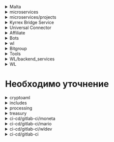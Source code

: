 <details>
<summary>Malta</summary>

| Progects | Services             | CI/CD     | Dockerfile |
| ---------| -----------          |-----------|----------- |
|  Core    | backend              | [malta/core-backend-ci.yml](https://git.wldev.app/gitlabci/ci-cd/-/blob/master/malta/core-backend-ci.yml)  | [ci-cd/malta/dockerfile/backend/Dockerfile](https://git.wldev.app/gitlabci/ci-cd/-/tree/master/malta/dockerfile/backend) |
|Kyrrex Bridge Service| acm       |           |            |
|          |  connector           | [malta/kyrrex-bridge-service-ci.yml](https://git.wldev.app/gitlabci/ci-cd/-/blob/master/malta/kyrrex-bridge-service-ci.yml) | [ci-cd/malta/dockerfile/kyrrex-bridge-service/Dockerfile](https://git.wldev.app/gitlabci/ci-cd/-/tree/master/malta/dockerfile/kyrrex-bridge-service) |
|          |Hybrid Data Controller| [malta/hybrid-data-controller-ci.yml](https://git.wldev.app/gitlabci/ci-cd/-/blob/master/malta/hybrid-data-controller-ci.yml)    | [ci-cd/malta/dockerfile/kyrrex-bridge-service/Dockerfile](https://git.wldev.app/gitlabci/ci-cd/-/tree/master/malta/dockerfile/kyrrex-bridge-service) |
|           | service-data-controller |[malta/kyrrex-bridge-service-ci.yml](https://git.wldev.app/gitlabci/ci-cd/-/blob/master/malta/kyrrex-bridge-service-ci.yml) | [ci-cd/malta/dockerfile/kyrrex-bridge-service/Dockerfile](https://git.wldev.app/gitlabci/ci-cd/-/tree/master/malta/dockerfile/kyrrex-bridge-service) |
|           | service-tickers-volumes | [malta/kyrrex-bridge-service-ci.yml](https://git.wldev.app/gitlabci/ci-cd/-/blob/master/malta/kyrrex-bridge-service-ci.yml) |[ci-cd/malta/dockerfile/kyrrex-bridge-service/Dockerfile](https://git.wldev.app/gitlabci/ci-cd/-/tree/master/malta/dockerfile/kyrrex-bridge-service) |
|           | websocket-server    | [malta/kyrrex-bridge-service-ci.yml](https://git.wldev.app/gitlabci/ci-cd/-/blob/master/malta/kyrrex-bridge-service-ci.yml) |[ci-cd/malta/dockerfile/kyrrex-bridge-service/Dockerfile](https://git.wldev.app/gitlabci/ci-cd/-/tree/master/malta/dockerfile/kyrrex-bridge-service) |
| LAL       | backend  |  [malta/backend-lal-ci.yml](https://git.wldev.app/gitlabci/ci-cd/-/blob/master/malta/backend-lal-ci.yml) | [ci-cd/malta/dockerfile/backend-lal/Dockerfile](https://git.wldev.app/gitlabci/ci-cd/-/tree/master/malta/dockerfile/backend-lal)|
|Universal Connector   | SpiderD  | [malta/spiderd-ci.yml](https://git.wldev.app/gitlabci/ci-cd/-/blob/master/malta/spiderd-ci.yml)| [ci-cd/malta/dockerfile/spiderd/Dockerfile](https://git.wldev.app/gitlabci/ci-cd/-/tree/master/malta/dockerfile/spiderd)|
|           |Spiderd-balancer | [malta/spiderd-balancer-ci.yml](https://git.wldev.app/gitlabci/ci-cd/-/blob/master/malta/spiderd-balancer-ci.yml)| [ci-cd/malta/dockerfile/spiderd/Dockerfile](https://git.wldev.app/gitlabci/ci-cd/-/tree/master/malta/dockerfile/spiderd)|
|           |Spiderd-translator-kyrrex | [malta/spiderd-translator-kyrrex-ci.yml](https://git.wldev.app/gitlabci/ci-cd/-/blob/master/malta/spiderd-translator-kyrrex-ci.yml)|[ci-cd/malta/dockerfile/spiderd/Dockerfile](https://git.wldev.app/gitlabci/ci-cd/-/tree/master/malta/dockerfile/spiderd)|
|WL         | backend            |[malta/backend-ci.yml](https://git.wldev.app/gitlabci/ci-cd/-/blob/master/malta/backend-ci.yml) |[ci-cd/malta/dockerfile/backend/Dockerfile-3.0](https://git.wldev.app/gitlabci/ci-cd/-/blob/master/malta/dockerfile/backend/Dockerfile-3.0)|
|           | client-front       | [malta/front-ci.yml](https://git.wldev.app/gitlabci/ci-cd/-/blob/master/malta/front-ci.yml)|  |
|           | CMS                | [malta/cms-ci.yml]{https://git.wldev.app/gitlabci/ci-cd/-/blob/master/malta/cms-ci.yml}    |  | 
|           | landing            | [malta/landing-ci.yml]{https://git.wldev.app/gitlabci/ci-cd/-/blob/master/malta/landing-ci.yml}| |
|           | Site Files         | [malta/files-ci.yml](https://git.wldev.app/gitlabci/ci-cd/-/blob/master/malta/files-ci.yml)|   |
|           | tradingview        | [malta/tradingview-ci.yml](https://git.wldev.app/gitlabci/ci-cd/-/blob/master/malta/tradingview-ci.yml)| |
</details>
<details>
<summary>microservices</summary>

| Progects   | Services                | CI/CD     | Dockerfile     |
| ---------  | -----------             |-----------|-----------     |
| services   | auth                    |[gitlab-ci/microservices/auth-ci.yml](https://git.wldev.app/gitlabci/ci-cd/-/blob/master/gitlab-ci/microservices/auth-ci.yml)                                       |[]()            |
|            | auth-back-office        |[]()       |[]()            |
|            | baf                     |[gitlab-ci/microservices/baf-ci.yml](https://git.wldev.app/gitlabci/ci-cd/-/blob/master/gitlab-ci/microservices/baf-ci.yml)                                        |[]()            |
|            | brocker                 |[]()       |[]()            |
|            | chaincore               |[gitlab-ci/microservices/chaincore-ci.yml](https://git.wldev.app/gitlabci/ci-cd/-/blob/master/gitlab-ci/microservices/chaincore-ci.yml)                    |[]()            |
|            | launchpad               |[gitlab-ci/microservices/launchpad-ci.yml](https://git.wldev.app/gitlabci/ci-cd/-/blob/master/gitlab-ci/microservices/launchpad-ci.yml)                    |[]()            |
|            | lot                     |[gitlab-ci/microservices/lot-ci.yml](https://git.wldev.app/gitlabci/ci-cd/-/blob/master/gitlab-ci/microservices/lot-ci.yml)                                        |[]()            |
|            | mailer                  |[gitlab-ci/microservices/mailer-ci.yml](https://git.wldev.app/gitlabci/ci-cd/-/blob/master/gitlab-ci/microservices/mailer-ci.yml)                       |[]()            |
|            | mediator                |[gitlab-ci/microservices/mediator-ci.yml](https://git.wldev.app/gitlabci/ci-cd/-/blob/master/gitlab-ci/microservices/mediator-ci.yml)                     |[]()            |
|            | Payments                |[gitlab-ci/microservices/payments-ci.yml](https://git.wldev.app/gitlabci/ci-cd/-/blob/master/gitlab-ci/microservices/payments-ci.yml)                     |[]()            |
|            | rates                   |[gitlab-ci/microservices/rates-ci.yml](https://git.wldev.app/gitlabci/ci-cd/-/blob/master/gitlab-ci/microservices/rates-ci.yml)                                      |[]()            |
|            | recaptcha               |[gitlab-ci/microservices/recaptcha-ci.yml](https://git.wldev.app/gitlabci/ci-cd/-/blob/master/gitlab-ci/microservices/recaptcha-ci.yml)                    |[]()            |
|            | refreshes               |[gitlab-ci/microservices/refreshes-ci.yml](https://git.wldev.app/gitlabci/ci-cd/-/blob/master/gitlab-ci/microservices/refreshes-ci.yml)                    |[]()            |
|            | static                  |[gitlab-ci/microservices/static-ci.yml](https://git.wldev.app/gitlabci/ci-cd/-/blob/master/gitlab-ci/microservices/static-ci.yml)                       |[]()            |
|            | transactions-monitoring |[gitlab-ci/microservices/transactions-monitoring-ci.yml](https://git.wldev.app/gitlabci/ci-cd/-/blob/master/gitlab-ci/microservices/transactions-monitoring-ci.yml)|[]()        |
|            | translates              |[gitlab-ci/microservices/translates-ci.yml](https://git.wldev.app/gitlabci/ci-cd/-/blob/master/gitlab-ci/microservices/translates-ci.yml)                   |[]()            |
|            | users-actions-logger    |[gitlab-ci/microservices/users-actions-logger-ci.yml](https://git.wldev.app/gitlabci/ci-cd/-/blob/master/gitlab-ci/microservices/users-actions-logger-ci.yml)|[]()           |
|            | wl                      |[gitlab-ci/microservices/wl-ci.yml](https://git.wldev.app/gitlabci/ci-cd/-/blob/master/gitlab-ci/microservices/wl-ci.yml)                                         |[]()            |
| starter    | starter-ms              |[]()       |[]()            |
| chaincore  |                         |[]()       |[]()            |
| manifest   |                         |[]()       |[]()            |
</details>
<details>
<summary>microservices/projects</summary>

| Progects   | Services                | CI/CD                                                                                       | Dockerfile |
| ---------  | -----------             |-----------                                                                                  |----------- |
| Backoffice | backend                 |[backoffice/backend-ci.yml](https://git.wldev.app/gitlabci/ci-cd/-/blob/master/backoffice/backend-ci.yml)||
|            | Crypto AML Front        |[cryptoaml/front-ci.yml](https://git.wldev.app/gitlabci/ci-cd/-/blob/master/cryptoaml/front-ci.yml)      ||
|            | Crypto Processing Front |[backoffice/processing-front-ci.yml](https://git.wldev.app/gitlabci/ci-cd/-/blob/master/backoffice/processing-front-ci.yml)                                                                                                                         ||
|            | front                   |[backoffice/front-ci.yml](https://git.wldev.app/gitlabci/ci-cd/-/blob/master/backoffice/front-ci.yml)    ||
| collector  | backoffice-front        |[]()                                                                                                     ||
|            | backoffice-gateway      |[gitlab-ci/microservices/gateway-ci.yml](https://git.wldev.app/gitlabci/ci-cd/-/blob/master/gitlab-ci/microservices/gateway-ci.yml)                                                                                                                    ||
|            | bo                      |[]()                                                                                                     ||
|            | gateway                 |[gitlab-ci/microservices/gateway-ci.yml](https://git.wldev.app/gitlabci/ci-cd/-/blob/master/gitlab-ci/microservices/gateway-ci.yml)                                                                                                                    || 
|            | members                 |[gitlab-ci/microservices/members-ci.yml](https://git.wldev.app/gitlabci/ci-cd/-/blob/master/gitlab-ci/microservices/members-ci.yml)                                                                                                                    ||
</details>
<details>
<summary>Kyrrex Bridge Service</summary>

| Progects              | Services               | CI/CD                                    | Dockerfile     |
| ---------             | -----------            |-----------                               |-----------     |
| Kyrrex Bridge Service | acm                    |[]()                                      |[]()            |
|                       | connector              |[gitlab-ci/kyrrex-bridge-service-ci.yml](https://git.wldev.app/gitlabci/ci-cd/-/blob/master/gitlab-ci/kyrrex-bridge-service-ci.yml)                    |[ci-cd/dockerfile/kyrrex-bridge-service/Dockerfile](https://git.wldev.app/gitlabci/ci-cd/-/tree/master/malta/dockerfile/kyrrex-bridge-service)                                                     |
|                       | Hybrid Data Controller |[gitlab-ci/hybrid-data-controller-ci.yml](https://git.wldev.app/gitlabci/ci-cd/-/blob/master/gitlab-ci/hybrid-data-controller-ci.yml)                   |[ci-cd/dockerfile/kyrrex-bridge-service/Dockerfile](https://git.wldev.app/gitlabci/ci-cd/-/tree/master/malta/dockerfile/kyrrex-bridge-service)                                                     |
|                       | service-data-controller|[gitlab-ci/kyrrex-bridge-service-ci.yml]()|[ci-cd/dockerfile/kyrrex-bridge-service/Dockerfile](https://git.wldev.app/gitlabci/ci-cd/-/tree/master/malta/dockerfile/kyrrex-bridge-service)          |
|                       | service-tickers-volumes|[gitlab-ci/kyrrex-bridge-service-ci.yml]()|[ci-cd/dockerfile/kyrrex-bridge-service/Dockerfile](https://git.wldev.app/gitlabci/ci-cd/-/tree/master/malta/dockerfile/kyrrex-bridge-service)          |
|                       | websocket-server       |[gitlab-ci/websocket-server-ci.yml]()     |[ci-cd/dockerfile/kyrrex-bridge-service/Dockerfile](https://git.wldev.app/gitlabci/ci-cd/-/tree/master/malta/dockerfile/kyrrex-bridge-service)          |
</details>
<details>			
<summary>Universal Connector</summary>

| Progects            | Services                  | CI/CD     | Dockerfile                                                                           |
| ---------           | -----------               |-----------|-----------                                                                           |
| Universal Connector | SpiderD                   |[gitlab-ci/spiderd-ci.yml](https://git.wldev.app/gitlabci/ci-cd/-/blob/master/gitlab-ci/spiderd-ci.yml)                  |[ci-cd/dockerfile/spiderd/Dockerfile](https://git.wldev.app/gitlabci/ci-cd/-/tree/master/malta/dockerfile/spiderd)            |
|                     | Spiderd-balancer          |[malta/spiderd-ci.yml]()       |[]()                                                                                  |
|                     | Spiderd-translator-kyrrex |[gitlab-ci/spiderd-ci.yml](https://git.wldev.app/gitlabci/ci-cd/-/blob/master/gitlab-ci/spiderd-ci.yml)                  |[ci-cd/dockerfile/spiderd/Dockerfile](https://git.wldev.app/gitlabci/ci-cd/-/tree/master/malta/dockerfile/spiderd)            |
</details>
<details>			
<summary>Affiliate</summary>

| Progects | Services           | CI/CD          | Dockerfile                                                                           |
| ---------| -----------        |-----------     |-----------                                                                           |
| packages | starter-rmq-service|                |                                                                                      |
| services | gateway            |[gitlab-ci/affiliate-microservices-ci.yml](https://git.wldev.app/gitlabci/ci-cd/-/blob/master/gitlab-ci/affiliate-microservices-ci.yml) |[]()                                                                                                   |   
|          | locations          |[gitlab-ci/affiliate-microservices-ci.yml](https://git.wldev.app/gitlabci/ci-cd/-/blob/master/gitlab-ci/affiliate-microservices-ci.yml) |[]()                                                                                                   |
|          | mailer             |[gitlab-ci/affiliate-microservices-ci.yml](https://git.wldev.app/gitlabci/ci-cd/-/blob/master/gitlab-ci/affiliate-microservices-ci.yml)                  |[]()                                                                                  |
|          | translates         |                |[]()                                                                                  |
|          | users              |[gitlab-ci/affiliate-microservices-ci.yml ](https://git.wldev.app/gitlabci/ci-cd/-/blob/master/gitlab-ci/affiliate-microservices-ci.yml)                  |[]()                                                                                  |
| Backend  |                    |[gitlab-ci/affiliate-server-ci.yml](https://git.wldev.app/gitlabci/ci-cd/-/blob/master/gitlab-ci/affiliate-server-ci.yml)                                             |[]()                                                                                  |
| db       |                    |[]()            |[]()                                                                                  |
| docker   |                    |[]()            |[]()                                                                                  |
| front    |                    |[gitlab-ci/affiliate-front-ci.yml](https://git.wldev.app/gitlabci/ci-cd/-/blob/master/gitlab-ci/affiliate-front-ci.yml)                                             |[]()                                                                                  |
</details>
<details>
<summary>Bots</summary>

| Progects | Services           | CI/CD          | Dockerfile                                                                           |
| ---------| -----------        |-----------     |-----------                                                                           |
| Bots     | wl-telebots        | [gitlab-ci/bots-wl-ci.yml](https://git.wldev.app/gitlabci/ci-cd/-/blob/master/gitlab-ci/bots-wl-ci.yml)| [ci-cd/dockerfile/bots/Dockerfile](https://git.wldev.app/gitlabci/ci-cd/-/tree/master/dockerfile/bots)                                         |			
</details>			
<details>
<summary>wl</summary>

| Progects         | Services      | CI/CD                                                                              |Dockerfile      |
| ---------        | -----------   |-----------                                                                         |-----------     |
| backend_services | baf           |[wl/baf-ci.yml](https://git.wldev.app/gitlabci/ci-cd/-/blob/master/wl/baf-ci.yml)                    |[ci-cd/dockerfile/backend/Dockerfile.kyrrex-svg.services](https://git.wldev.app/gitlabci/ci-cd/-/blob/master/dockerfile/backend/Dockerfile.kyrrex-svg.services)                                                                                                                                |
|                  | job scheduler |[wl/job-scheduler-ci.yml](https://git.wldev.app/gitlabci/ci-cd/-/blob/master/wl/job-scheduler-ci.yml)|[ci-cd/dockerfile/backend/Dockerfile.kyrrex-svg.services](https://git.wldev.app/gitlabci/ci-cd/-/blob/master/dockerfile/backend/Dockerfile.kyrrex-svg.services)                                                                                                                                |
|                  | lot           |[]()       |[]()            |
| backend          |               |[wl/backend-ci.yml](https://git.wldev.app/gitlabci/ci-cd/-/blob/master/wl/backend-ci.yml)            |[ci-cd/dockerfile/wl/Dockerfile.backend](https://git.wldev.app/gitlabci/ci-cd/-/tree/master/dockerfile/wl)                                      |

</details>
<details>
<summary>Bitgroup</summary>

| Progects   | Services                | CI/CD     | Dockerfile     |
| ---------  | -----------             |-----------|-----------     |
| Bitgroup   | backend                 |[bitgroup/backend-ci.yml](https://git.wldev.app/gitlabci/ci-cd/-/blob/master/bitgroup/backend-ci.yml)       |[ci-cd/dockerfile/backend/Dockerfile.leenet](https://git.wldev.app/gitlabci/ci-cd/-/blob/master/dockerfile/backend/Dockerfile.leenet)               |

</details>

<details>
<summary>Tools</summary>

| Progects   | Services    | CI/CD      | Dockerfile     |
| ---------  | ----------- |----------- |-----------     |
| Tools      |mr-notifier  |[tools/mr-notifier-ci.yml](https://git.wldev.app/gitlabci/ci-cd/-/blob/master/tools/mr-notifier-ci.yml)                                    |[ci-cd/dockerfile/tools/Dockerfile.mr-notifier](https://git.wldev.app/gitlabci/ci-cd/-/tree/master/dockerfile/tools)                                                   |

</details>

<details>
<summary>WL/backend_services</summary>

| Progects         | Services    | CI/CD                                                                           | Dockerfile     |
| ---------        | ----------- |-----------                                                                      |-----------     |
| backend_services |baf          |[wl/baf-ci.yml](https://git.wldev.app/gitlabci/ci-cd/-/blob/master/wl/baf-ci.yml)| [ci-cd/dockerfile/backend/Dockerfile.kyrrex-svg.services](https://git.wldev.app/gitlabci/ci-cd/-/blob/master/dockerfile/backend/Dockerfile.kyrrex-svg.services)          |
|                  |job scheduler|[wl/job-scheduler-ci.yml](https://git.wldev.app/gitlabci/ci-cd/-/blob/master/wl/job-scheduler-ci.yml)|[ci-cd/dockerfile/backend/Dockerfile.kyrrex-svg.services](https://git.wldev.app/gitlabci/ci-cd/-/blob/master/dockerfile/backend/Dockerfile.kyrrex-svg.services)|
|                  |lot          |[wl/lot-ci.yml](https://git.wldev.app/gitlabci/ci-cd/-/blob/master/wl/lot-ci.yml)|[ci-cd/dockerfile/backend/Dockerfile.kyrrex-svg.services](https://git.wldev.app/gitlabci/ci-cd/-/blob/master/dockerfile/backend/Dockerfile.kyrrex-svg.services)          |

</details>

<details>
<summary>WL</summary>

| Progects   | Services    | CI/CD                                                                                   | Dockerfile     |
| ---------  | ----------- |-----------                                                                              |-----------     |
| backend    |             |[wl/backend-ci.yml](https://git.wldev.app/gitlabci/ci-cd/-/blob/master/wl/backend-ci.yml)|[ci-cd/dockerfile/wl/Dockerfile.backend](https://git.wldev.app/gitlabci/ci-cd/-/tree/master/dockerfile/wl)                                                            |

</details>

<h1>Необходимо уточнение</h1>
<details>
<summary>cryptoaml</summary>

| Progects   | Services    | CI/CD                                                                                           | Dockerfile     |
| ---------  | ----------- |-----------                                                                                      |-----------     |
| cryptoaml  |             |[ci-cd/cryptoaml/cryptoaml-ci.yml](https://git.wldev.app/gitlabci/ci-cd/-/blob/master/cryptoaml/cryptoaml-ci.yml)|[ci-cd/dockerfile/cryptoaml/$DOCKER_FILE](https://git.wldev.app/gitlabci/ci-cd/-/tree/master/dockerfile/cryptoaml)                                                                                                                                    |
|            |             |[ci-cd/cryptoaml/front-ci.yml]()                                                                  |[]()           |

</details>

<details>
<summary>includes</summary>

| Progects   | Services    | CI/CD                                                                                           | Dockerfile     |
| ---------  | ----------- |-----------                                                                                      |-----------     |
| includes   |             |[ci-cd/includes/deploy-treasury-parse-staging-ci.yml](https://git.wldev.app/gitlabci/ci-cd/-/blob/master/includes/deploy-treasury-parse-staging-ci.yml)                                                                                        |[]()            |

</details>

<details>
<summary>processing</summary>

| Progects   | Services    | CI/CD           | Dockerfile     |
| ---------  | ----------- |-----------      |-----------     |
| processing |             |[ci-cd/processing/crypto-processing-psim-ci.yml](https://git.wldev.app/gitlabci/ci-cd/-/blob/master/processing/crypto-processing-psim-ci.yml)               |[ci-cd/dockerfile/crypto-processing/Dockerfile](https://git.wldev.app/gitlabci/ci-cd/-/tree/master/dockerfile/crypto-processing)                                 |
|            |             |[ci-cd/processing/deposit-processing-blockbook.yml](https://git.wldev.app/gitlabci/ci-cd/-/blob/master/processing/deposit-processing-blockbook.yml)            |[ci-cd/dockerfile/deposit-processing/Dockerfile](https://git.wldev.app/gitlabci/ci-cd/-/tree/master/dockerfile/deposit-processing)                                 |
|            |             |[ci-cd/processing/deposit-processing-router.yml](https://git.wldev.app/gitlabci/ci-cd/-/blob/master/processing/deposit-processing-router.yml)               |[ci-cd/dockerfile/deposit-processing/Dockerfile](https://git.wldev.app/gitlabci/ci-cd/-/tree/master/dockerfile/crypto-processing)                                  |
|            |             |[ci-cd/processing/fiat-core-ci.yml](https://git.wldev.app/gitlabci/ci-cd/-/blob/master/processing/fiat-core-ci.yml) 
                                             |[]()             |
|            |             |[ci-cd/processing/fiat-gateway-ci.yml](https://git.wldev.app/gitlabci/ci-cd/-/blob/master/processing/fiat-gateway-ci.yml)                                         |[]()             |

</details>

<details>
<summary>treasury</summary>

| Progects   | Services    | CI/CD                                                                                                     | Dockerfile |
| ---------  | ----------- |-----------                                                                                                |----------- |
| treasury   |             |[ci-cd/treasury/backend-ci.yml](https://git.wldev.app/gitlabci/ci-cd/-/blob/master/treasury/backend-ci.yml)|[]()        |

</details>

<details>
<summary>ci-cd/gitlab-ci/moneta</summary>

| Progects   | Services    | CI/CD                                                                                                     | Dockerfile |
| ---------  | ----------- |-----------                                                                                                |----------- |
| moneta     |             |[ci-cd/gitlab-ci/moneta/backend-ci.yml](https://git.wldev.app/gitlabci/ci-cd/-/blob/master/gitlab-ci/moneta/backend-ci.yml)|[devops-gitlabci/dockerfile/backend/Dockerfile]()                                                                                                   |
|            |             |[ci-cd/gitlab-ci/moneta/front-ci.yml](https://git.wldev.app/gitlabci/ci-cd/-/blob/master/gitlab-ci/moneta/front-ci.yml)|[devops-gitlabci/dockerfile/front/Dockerfile]()                                                                                                     |
|            |             |[ci-cd/gitlab-ci/moneta/landing-ci.yml](https://git.wldev.app/gitlabci/ci-cd/-/blob/master/gitlab-ci/moneta/landing-ci.yml)|[devops-gitlabci/dockerfile/front/Dockerfile]()                                                                                                     |

</details>

<details>
<summary>ci-cd/gitlab-ci/mario</summary>

| Progects   | Services    | CI/CD                                                                                                     | Dockerfile   |
| ---------  | ----------- |-----------                                                                                                |-----------   |
| mario      |             |[ci-cd/gitlab-ci/mario/backend-ci.yml](https://git.wldev.app/gitlabci/ci-cd/-/blob/master/gitlab-ci/mario/backend-ci.yml)|[devops-gitlabci/dockerfile/mario/backend/Dockerfile]()                                                                                               |
|            |             |[ci-cd/gitlab-ci/mario/bots-ci.yml](https://git.wldev.app/gitlabci/ci-cd/-/blob/master/gitlab-ci/mario/bots-ci.yml)|[devops-gitlabci/dockerfile/mario/bots/Dockerfile]()                                                                                                  |
|            |             |[ci-cd/gitlab-ci/mario/files-ci.yml](https://git.wldev.app/gitlabci/ci-cd/-/blob/master/gitlab-ci/mario/files-ci.yml)|[]()|
|            |             |[ci-cd/gitlab-ci/mario/front-ci.yml](https://git.wldev.app/gitlabci/ci-cd/-/blob/master/gitlab-ci/mario/front-ci.yml)|[devops-gitlabci/dockerfile/mario/front/Dockerfile]()                                                                                                 |
|            |             |[ci-cd/gitlab-ci/mario/landing-ci.yml](https://git.wldev.app/gitlabci/ci-cd/-/blob/master/gitlab-ci/mario/landing-ci.yml)|[devops-gitlabci/dockerfile/mario/front/Dockerfile]()                                                                                                 |

</details>

<details>
<summary>ci-cd/gitlab-ci/wldev</summary>

| Progects   | Services    | CI/CD                                                                                                     | Dockerfile   |
| ---------  | ----------- |-----------                                                                                                |-----------   |
| wldev      |             |[ci-cd/gitlab-ci/wldev/backend-ci.yml](https://git.wldev.app/gitlabci/ci-cd/-/blob/master/gitlab-ci/wldev/backend-ci.yml)|[devops-gitlabci/dockerfile/wldev/backend/Dockerfile ]()                                                                                               |
|            |             |[ci-cd/gitlab-ci/wldev/bots-ci.yml](https://git.wldev.app/gitlabci/ci-cd/-/blob/master/gitlab-ci/wldev/bots-ci.yml)|[devops-gitlabci/dockerfile/wldev/bots/Dockerfile]()                                                                                                  |
|            |             |[ci-cd/gitlab-ci/wldev/files-ci.yml](https://git.wldev.app/gitlabci/ci-cd/-/blob/master/gitlab-ci/wldev/files-ci.yml)|[]()|
|            |             |[ci-cd/gitlab-ci/wldev/front-ci.yml](https://git.wldev.app/gitlabci/ci-cd/-/blob/master/gitlab-ci/wldev/front-ci.yml)|[devops-gitlabci/dockerfile/wldev/front/Dockerfile]()                                                                                                 |
|            |             |[ci-cd/gitlab-ci/wldev/landing-ci.yml](https://git.wldev.app/gitlabci/ci-cd/-/blob/master/gitlab-ci/wldev/landing-ci.yml)|[devops-gitlabci/dockerfile/wldev/front/Dockerfile]()                                                                                                 |

</details>

<details>
<summary>ci-cd/gitlab-ci</summary>

| Progects   | Services    | CI/CD                                                                                                     | Dockerfile   |
| ---------  | ----------- |-----------                                                                                                |-----------   |
|            |             |[ci-cd/gitlab-ci/affiliate-front-ci.yml](https://git.wldev.app/gitlabci/ci-cd/-/blob/master/gitlab-ci/affiliate-front-ci.yml)|[ci-cd/dockerfile/affiliate-front/Dockerfile](https://git.wldev.app/gitlabci/ci-cd/-/tree/master/dockerfile/affiliate-front)                          |
|            |             |[ci-cd/gitlab-ci/affiliate-microservices-ci.yml](https://git.wldev.app/gitlabci/ci-cd/-/blob/master/gitlab-ci/affiliate-microservices-ci.yml)|[]()                                                                                                                  |
|            |             |[ci-cd/gitlab-ci/affiliate-server-ci.yml](https://git.wldev.app/gitlabci/ci-cd/-/blob/master/gitlab-ci/affiliate-server-ci.yml)|[ci-cd/dockerfile/affiliate/Dockerfile](https://git.wldev.app/gitlabci/ci-cd/-/tree/master/dockerfile/affiliate)|
|            |             |[ci-cd/gitlab-ci/backend-ci.yml](https://git.wldev.app/gitlabci/ci-cd/-/blob/master/gitlab-ci/backend-ci.yml)|[ci-cd/dockerfile/backend/Dockerfile](https://git.wldev.app/gitlabci/ci-cd/-/blob/master/dockerfile/backend/Dockerfile)                                       |
|            |             |[ci-cd/gitlab-ci/backend-demo-ci.yml](https://git.wldev.app/gitlabci/ci-cd/-/blob/master/gitlab-ci/backend-demo-ci.yml)|[ci-cd/dockerfile/backend/Dockerfile.demo](https://git.wldev.app/gitlabci/ci-cd/-/blob/master/dockerfile/backend/Dockerfile.demo)                      |
|            |             |[ci-cd/gitlab-ci/backend-kyrrex-svg-baf-ci.yml](https://git.wldev.app/gitlabci/ci-cd/-/blob/master/gitlab-ci/backend-kyrrex-svg-baf-ci.yml)|[ci-cd/dockerfile/backend/Dockerfile.kyrrex-svg.services](https://git.wldev.app/gitlabci/ci-cd/-/blob/master/dockerfile/backend/Dockerfile.kyrrex-svg.services)                                                                                                                | 
|            |             |[ci-cd/gitlab-ci/backend-kyrrex-svg-ci.yml](https://git.wldev.app/gitlabci/ci-cd/-/blob/master/gitlab-ci/backend-kyrrex-svg-ci.yml) |[ci-cd/dockerfile/backend/Dockerfile.kyrrex-svg](https://git.wldev.app/gitlabci/ci-cd/-/blob/master/dockerfile/backend/Dockerfile.kyrrex-svg)                                                                                                                                 | 
|            |             |[ci-cd/gitlab-ci/backend-kyrrex-svg-job-scheduler-ci.yml](https://git.wldev.app/gitlabci/ci-cd/-/blob/master/gitlab-ci/backend-kyrrex-svg-job-scheduler-ci.yml)|[ci-cd/dockerfile/backend/Dockerfile.kyrrex-svg.services](https://git.wldev.app/gitlabci/ci-cd/-/blob/master/dockerfile/backend/Dockerfile.kyrrex-svg.services)                                                                                                     | 
|            |             |[ci-cd/gitlab-ci/backend-kyrrex-svg-lot-ci.yml](https://git.wldev.app/gitlabci/ci-cd/-/blob/master/gitlab-ci/backend-kyrrex-svg-lot-ci.yml)|[ci-cd/dockerfile/backend/Dockerfile.kyrrex-svg.services](https://git.wldev.app/gitlabci/ci-cd/-/blob/master/dockerfile/backend/Dockerfile.kyrrex-svg.services)                                                                                                                | 
|            |             |[ci-cd/gitlab-ci/backend-leenet-ci.yml](https://git.wldev.app/gitlabci/ci-cd/-/blob/master/gitlab-ci/backend-leenet-ci.yml)|[ci-cd/dockerfile/backend/Dockerfile.leenet](https://git.wldev.app/gitlabci/ci-cd/-/blob/master/dockerfile/backend/Dockerfile.leenet)                  | 
|            |             |[ci-cd/gitlab-ci/backend-moneta-ci.yml](https://git.wldev.app/gitlabci/ci-cd/-/blob/master/gitlab-ci/backend-moneta-ci.yml)       |[ci-cd/dockerfile/backend/Dockerfile.moneta](https://git.wldev.app/gitlabci/ci-cd/-/blob/master/dockerfile/backend/Dockerfile.moneta)      | 
|            |             |[ci-cd/gitlab-ci/backend-otc-ci.yml](https://git.wldev.app/gitlabci/ci-cd/-/blob/master/gitlab-ci/backend-otc-ci.yml)      |[ci-cd/dockerfile/backend/Dockerfile.otc](https://git.wldev.app/gitlabci/ci-cd/-/blob/master/dockerfile/backend/Dockerfile.otc)                        | 
|            |             |[ci-cd/gitlab-ci/backend-otc-kyrrex-svg-ci.yml](https://git.wldev.app/gitlabci/ci-cd/-/blob/master/gitlab-ci/backend-otc-kyrrex-svg-ci.yml)|[ci-cd/dockerfile/backend/Dockerfile.otc-kyrrex-svg](https://git.wldev.app/gitlabci/ci-cd/-/blob/master/dockerfile/backend/Dockerfile.otc-kyrrex-svg)                                                                                                                             | 
|            |             |[ci-cd/gitlab-ci/backend-wldev-baf-ci.yml](https://git.wldev.app/gitlabci/ci-cd/-/blob/master/gitlab-ci/backend-wldev-baf-ci.yml)|[ci-cd/dockerfile/backend/Dockerfile.wldev.services](https://git.wldev.app/gitlabci/ci-cd/-/blob/master/dockerfile/backend/Dockerfile.wldev.services)                                                                                                                                              | 
|            |             |[ci-cd/gitlab-ci/backend-wldev-ci.yml](https://git.wldev.app/gitlabci/ci-cd/-/blob/master/gitlab-ci/backend-wldev-ci.yml)       |[ci-cd/dockerfile/backend/Dockerfile.wldev](https://git.wldev.app/gitlabci/ci-cd/-/blob/master/dockerfile/backend/Dockerfile.wldev)        | 
|            |             |[ci-cd/gitlab-ci/backend-wldev-job-scheduler-ci.yml](https://git.wldev.app/gitlabci/ci-cd/-/blob/master/gitlab-ci/backend-wldev-job-scheduler-ci.yml)|[ci-cd/dockerfile/backend/Dockerfile.wldev.services](https://git.wldev.app/gitlabci/ci-cd/-/blob/master/dockerfile/backend/Dockerfile.wldev.services)                                                                                                                     | 
|            |             |[ci-cd/gitlab-ci/backend-wldev-lot-ci.yml](https://git.wldev.app/gitlabci/ci-cd/-/blob/master/gitlab-ci/backend-wldev-lot-ci.yml)         |[ci-cd/dockerfile/backend/Dockerfile.wldev.services](https://git.wldev.app/gitlabci/ci-cd/-/blob/master/dockerfile/backend/Dockerfile.wldev.services)                                                                                                                                              | 
|            |             |[ci-cd/gitlab-ci/bots-ci.yml](https://git.wldev.app/gitlabci/ci-cd/-/blob/master/gitlab-ci/bots-ci.yml)|[devops-gitlabci/dockerfile/bots/Dockerfile]()                                                                                                                          | 
|            |             |[ci-cd/gitlab-ci/bots-leenet-ci.yml](https://git.wldev.app/gitlabci/ci-cd/-/blob/master/gitlab-ci/bots-leenet-ci.yml)      |[devops-gitlabci/dockerfile/bots/Dockerfile]()                                                                                             | 
|            |             |[ci-cd/gitlab-ci/backend-moneta-ci.yml](https://git.wldev.app/gitlabci/ci-cd/-/blob/master/gitlab-ci/backend-moneta-ci.yml)|[ci-cd/dockerfile/backend/Dockerfile.moneta](https://git.wldev.app/gitlabci/ci-cd/-/blob/master/dockerfile/backend/Dockerfile.moneta)                  | 
|            |             |[ci-cd/gitlab-ci/backend-otc-ci.yml](https://git.wldev.app/gitlabci/ci-cd/-/blob/master/gitlab-ci/backend-otc-ci.yml)      |[ci-cd/dockerfile/backend/Dockerfile.otc](https://git.wldev.app/gitlabci/ci-cd/-/blob/master/dockerfile/backend/Dockerfile.otc)                        | 
|            |             |[ci-cd/gitlab-ci/backend-otc-kyrrex-svg-ci.yml](https://git.wldev.app/gitlabci/ci-cd/-/blob/master/gitlab-ci/backend-otc-kyrrex-svg-ci.yml)|[ci-cd/dockerfile/backend/Dockerfile.otc-kyrrex-svg](https://git.wldev.app/gitlabci/ci-cd/-/blob/master/dockerfile/backend/Dockerfile.otc-kyrrex-svg)                                                                                                                             | 
|            |             |[ci-cd/gitlab-ci/backend-wldev-baf-ci.yml](https://git.wldev.app/gitlabci/ci-cd/-/blob/master/gitlab-ci/backend-wldev-baf-ci.yml)|[ci-cd/dockerfile/backend/Dockerfile.wldev.services](https://git.wldev.app/gitlabci/ci-cd/-/blob/master/dockerfile/backend/Dockerfile.wldev.services)                                                                                                                                              | 
|            |             |[ci-cd/gitlab-ci/backend-wldev-ci.yml](https://git.wldev.app/gitlabci/ci-cd/-/blob/master/gitlab-ci/backend-wldev-ci.yml)  |[ci-cd/dockerfile/backend/Dockerfile.wlde](https://git.wldev.app/gitlabci/ci-cd/-/blob/master/dockerfile/backend/Dockerfile.wldev)                     | 
|            |             |[ci-cd/gitlab-ci/backend-wldev-job-scheduler-ci.yml](https://git.wldev.app/gitlabci/ci-cd/-/blob/master/gitlab-ci/backend-wldev-job-scheduler-ci.yml)|[ci-cd/dockerfile/backend/Dockerfile.wldev.services](https://git.wldev.app/gitlabci/ci-cd/-/blob/master/dockerfile/backend/Dockerfile.wldev.services)                                                                                                                     | 
|            |             |[ci-cd/gitlab-ci/backend-wldev-lot-ci.yml](https://git.wldev.app/gitlabci/ci-cd/-/blob/master/gitlab-ci/backend-wldev-lot-ci.yml)|[ci-cd/dockerfile/backend/Dockerfile.wldev.services](https://git.wldev.app/gitlabci/ci-cd/-/blob/master/dockerfile/backend/Dockerfile.wldev.services)                                                                                                                                              | 
|            |             |[ci-cd/gitlab-ci/bots-ci.yml](https://git.wldev.app/gitlabci/ci-cd/-/blob/master/gitlab-ci/bots-ci.yml)|[devops-gitlabci/dockerfile/bots/Dockerfile]()                                                                                                                          | 
|            |             |[ci-cd/gitlab-ci/bots-leenet-ci.yml](https://git.wldev.app/gitlabci/ci-cd/-/blob/master/gitlab-ci/bots-leenet-ci.yml)      |[devops-gitlabci/dockerfile/bots/Dockerfile ]()                                                                                                        | 
|            |             |[ci-cd/gitlab-ci/bots-wl-ci.yml](https://git.wldev.app/gitlabci/ci-cd/-/blob/master/gitlab-ci/bots-wl-ci.yml)|[ci-cd/dockerfile/bots/Dockerfile](https://git.wldev.app/gitlabci/ci-cd/-/tree/master/dockerfile/bots)            | 
|            |             |[ci-cd/gitlab-ci/files-ci.yml](https://git.wldev.app/gitlabci/ci-cd/-/blob/master/gitlab-ci/files-ci.yml) |[]()            | 
|            |             |[ci-cd/gitlab-ci/front-ci.yml](https://git.wldev.app/gitlabci/ci-cd/-/blob/master/gitlab-ci/front-ci.yml) |[]()            | 
|            |             |[ci-cd/gitlab-ci/gateway-front-ci.yml](https://git.wldev.app/gitlabci/ci-cd/-/blob/master/gitlab-ci/gateway-front-ci.yml)         |[ci-cd/dockerfile/gateway-front/Dockerfile](https://git.wldev.app/gitlabci/ci-cd/-/tree/master/dockerfile/gateway-front)                 | 
|            |             |[ci-cd/gitlab-ci/hybrid-data-controller-ci.yml](https://git.wldev.app/gitlabci/ci-cd/-/blob/master/gitlab-ci/hybrid-data-controller-ci.yml)|[ci-cd/dockerfile/kyrrex-bridge-service/Dockerfile](https://git.wldev.app/gitlabci/ci-cd/-/tree/master/dockerfile/kyrrex-bridge-service)                                                                                                                                 | 
|            |             |[ci-cd/gitlab-ci/kyrrexweb-ci.yml](https://git.wldev.app/gitlabci/ci-cd/-/blob/master/gitlab-ci/kyrrexweb-ci.yml)|[]       | 
|            |             |[ci-cd/gitlab-ci/landing-ci.yml](https://git.wldev.app/gitlabci/ci-cd/-/blob/master/gitlab-ci/landing-ci.yml)    |[]()     | 
|            |             |[ci-cd/gitlab-ci/spiderd-ci.yml](https://git.wldev.app/gitlabci/ci-cd/-/blob/master/gitlab-ci/spiderd-ci.yml)       |[ci-cd/dockerfile/spiderd/Dockerfile](https://git.wldev.app/gitlabci/ci-cd/-/tree/master/dockerfile/spiderd)                                                  | 
|            |             |[ci-cd/gitlab-ci/telegram-server-ci.yml](https://git.wldev.app/gitlabci/ci-cd/-/blob/master/gitlab-ci/telegram-server-ci.yml)       |[ci-cd/dockerfile/telegram-server/Dockerfile](https://git.wldev.app/gitlabci/ci-cd/-/tree/master/dockerfile/telegram-server)               | 
|            |             |[ci-cd/gitlab-ci/tradingview-ci.yml](https://git.wldev.app/gitlabci/ci-cd/-/blob/master/gitlab-ci/tradingview-ci.yml)|[]()| 
|            |             |[ci-cd/gitlab-ci/websocket-server-ci.yml](https://git.wldev.app/gitlabci/ci-cd/-/blob/master/gitlab-ci/websocket-server-ci.yml)       |[ci-cd/dockerfile/kyrrex-bridge-service/Dockerfile](https://git.wldev.app/gitlabci/ci-cd/-/tree/master/dockerfile/kyrrex-bridge-service)   | 

</details>
